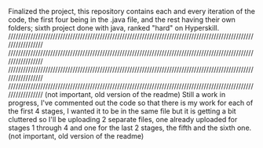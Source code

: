 Finalized the project, this repository contains each and every iteration of the code, the first four being in the
.java file, and the rest having their own folders; sixth project done with java, ranked "hard" on Hyperskill.
/////////////////////////////////////////////////////////////////////////////////////////////////////////////////
/////////////////////////////////////////////////////////////////////////////////////////////////////////////////
/////////////////////////////////////////////////////////////////////////////////////////////////////////////////
/////////////////////////////////////////////////////////////////////////////////////////////////////////////////
(not important, old version of the readme)
Still a work in progress, I've commented out the code so that there is my work for each of the first 4 stages,
I wanted it to be in the same file but it is getting a bit cluttered so I'll be uploading 2 separate files,
one already uploaded for stages 1 through 4 and one for the last 2 stages, the fifth and the sixth one.
(not important, old version of the readme)
